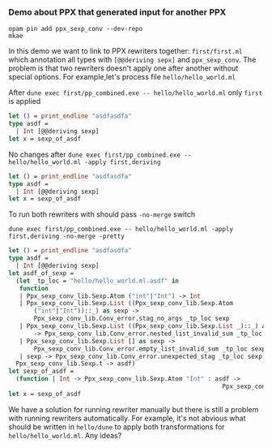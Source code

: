 ### Demo about PPX that generated input for another PPX

```
opam pin add ppx_sexp_conv --dev-repo
mkae
```

In this demo we want to link to PPX rewriters together: `first/first.ml`
which annotation all types with `[@@deriving sepx]` and `ppx_sexp_conv`.
The problem is that two rewriters doesn't apply one after another without
special options. For example,let's process file `hello/hello_world.ml`

After `dune exec first/pp_combined.exe -- hello/hello_world.ml` only `first`
is applied

```ocaml
let () = print_endline "asdfasdfa"
type asdf =
  | Int [@@deriving sexp]
let x = sexp_of_asdf
```

No changes after `dune exec first/pp_combined.exe -- hello/hello_world.ml -apply first,deriving`

```ocaml
let () = print_endline "asdfasdfa"
type asdf =
  | Int [@@deriving sexp]
let x = sexp_of_asdf
```

To run both rewriters with should pass `-no-merge` switch

`dune exec first/pp_combined.exe -- hello/hello_world.ml -apply first,deriving -no-merge -pretty`

```ocaml
let () = print_endline "asdfasdfa"
type asdf =
  | Int [@@deriving sexp]
let asdf_of_sexp =
  (let _tp_loc = "hello/hello_world.ml.asdf" in
   function
   | Ppx_sexp_conv_lib.Sexp.Atom ("int"|"Int") -> Int
   | Ppx_sexp_conv_lib.Sexp.List ((Ppx_sexp_conv_lib.Sexp.Atom
       ("int"|"Int"))::_) as sexp ->
       Ppx_sexp_conv_lib.Conv_error.stag_no_args _tp_loc sexp
   | Ppx_sexp_conv_lib.Sexp.List ((Ppx_sexp_conv_lib.Sexp.List _)::_) as sexp
       -> Ppx_sexp_conv_lib.Conv_error.nested_list_invalid_sum _tp_loc sexp
   | Ppx_sexp_conv_lib.Sexp.List [] as sexp ->
       Ppx_sexp_conv_lib.Conv_error.empty_list_invalid_sum _tp_loc sexp
   | sexp -> Ppx_sexp_conv_lib.Conv_error.unexpected_stag _tp_loc sexp :
  Ppx_sexp_conv_lib.Sexp.t -> asdf)
let sexp_of_asdf =
  (function | Int -> Ppx_sexp_conv_lib.Sexp.Atom "Int" : asdf ->
                                                           Ppx_sexp_conv_lib.Sexp.t)
let x = sexp_of_asdf
```

We have a solution for running rewriter manually but there is still a problem with
running rewriters automatically. For example, it's not abvious what should be
written in `hello/dune` to apply both transformations for `hello/hello_world.ml`.
Any ideas?
